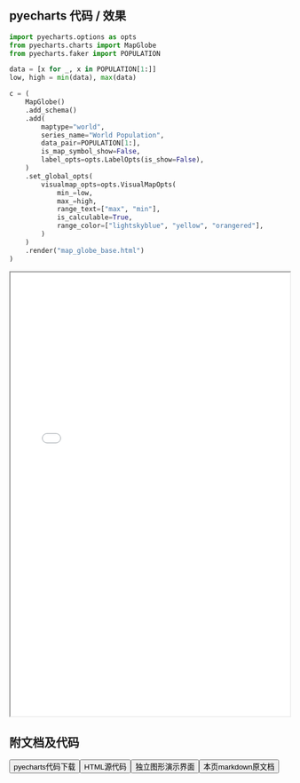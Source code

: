 
## pyecharts 代码 / 效果

```python
import pyecharts.options as opts
from pyecharts.charts import MapGlobe
from pyecharts.faker import POPULATION

data = [x for _, x in POPULATION[1:]]
low, high = min(data), max(data)

c = (
    MapGlobe()
    .add_schema()
    .add(
        maptype="world",
        series_name="World Population",
        data_pair=POPULATION[1:],
        is_map_symbol_show=False,
        label_opts=opts.LabelOpts(is_show=False),
    )
    .set_global_opts(
        visualmap_opts=opts.VisualMapOpts(
            min_=low,
            max_=high,
            range_text=["max", "min"],
            is_calculable=True,
            range_color=["lightskyblue", "yellow", "orangered"],
        )
    )
    .render("map_globe_base.html")
)

```

<iframe width="100%" height="800px" src="/pyecharts/MapGlobe/map_globe_base.html"></iframe>

## 附文档及代码

<a href="https://cdn.jsdelivr.net/gh/wfy-belief/python/docs/pyecharts/MapGlobe/map_globe_base.py"><button class="mybutton">pyecharts代码下载</button></a><a href="https://cdn.jsdelivr.net/gh/wfy-belief/python/docs/pyecharts/MapGlobe/map_globe_base.html"><button class="mybutton">HTML源代码</button></a><a href="https://python.wfyblog.cn/pyecharts/MapGlobe/map_globe_base.html"><button class="mybutton">独立图形演示界面</button></a><a href="https://cdn.jsdelivr.net/gh/wfy-belief/python/docs/pyecharts/MapGlobe/map_globe_base.md"><button class="mybutton">本页markdown原文档</button></a>